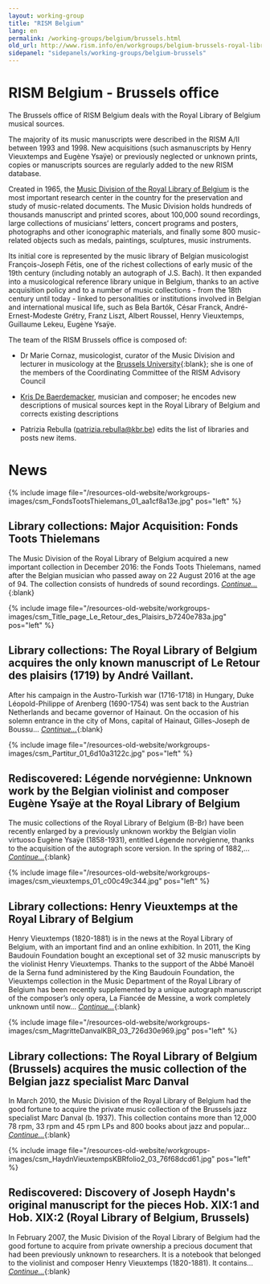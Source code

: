 ```yaml
---
layout: working-group
title: "RISM Belgium"
lang: en
permalink: /working-groups/belgium/brussels.html
old_url: http://www.rism.info/en/workgroups/belgium-brussels-royal-library-of-belgium/home.html
sidepanel: "sidepanels/working-groups/belgium-brussels"
---
```



# RISM Belgium - Brussels office

The Brussels office of RISM Belgium deals with the Royal Library of Belgium musical sources.

The majority of its music manuscripts were described in the RISM A/II between 1993 and 1998. New acquisitions (such asmanuscripts by Henry Vieuxtemps and Eugène Ysaÿe) or previously neglected or unknown prints, copies or manuscripts sources are regularly added to the new RISM database.

Created in 1965, the [Music Division of the Royal Library of Belgium](http://www.kbr.be/collections/musique/musique_fr.html) is the most important research center in the country for the preservation and study of music-related documents. The Music Division holds hundreds of thousands manuscript and printed scores, about 100,000 sound recordings, large collections of musicians’ letters, concert programs and posters, photographs and other iconographic materials, and finally some 800 music-related objects such as medals, paintings, sculptures, music instruments.

Its initial core is represented by the music library of Belgian musicologist François-Joseph Fétis, one of the richest collections of early music of the 19th century (including notably an autograph of J.S. Bach). It then expanded into a musicological reference library unique in Belgium, thanks to an active acquisition policy and to a number of music collections - from the 18th century until today - linked to personalities or institutions involved in Belgian and international musical life, such as Bela Bartók, César Franck, André-Ernest-Modeste Grétry, Franz Liszt, Albert Roussel, Henry Vieuxtemps, Guillaume Lekeu, Eugène Ysaÿe.

The team of the RISM Brussels office is composed of:

- Dr Marie Cornaz, musicologist, curator of the Music Division and lecturer in musicology at the [Brussels University](http://philoscsoc.ulb.be/hist/fr/users/mcornaz){:blank}; she is one of the members of the Coordinating Committee of the RISM Advisory Council

- [Kris De Baerdemacker](/en/workgroups/belgium-brussels-royal-library-of-belgium/home.html), musician and composer; he encodes new descriptions of musical sources kept in the Royal Library of Belgium and corrects existing descriptions

- Patrizia Rebulla ([patrizia.rebulla@kbr.be](mailto:patrizia.rebulla@kbr.be)) edits the list of libraries and posts new items.

# News

{% include image file="/resources-old-website/workgroups-images/csm_FondsTootsThielemans_01_aa1cf8a13e.jpg" pos="left" %}

## Library collections: Major Acquisition: Fonds Toots Thielemans 

The Music Division of the Royal Library of Belgium acquired a new important collection in December 2016: the Fonds Toots Thielemans, named after the Belgian musician who passed away on 22 August 2016 at the age of 94. The collection consists of hundreds of sound recordings. [_Continue..._](/library_collections/2017/01/24/major-acquisition-in-belgium-fonds-toots.html){:blank}



{% include image file="/resources-old-website/workgroups-images/csm_Title_page_Le_Retour_des_Plaisirs_b7240e783a.jpg" pos="left" %}

## Library collections: The Royal Library of Belgium acquires the only known manuscript of Le Retour des plaisirs (1719) by André Vaillant.

After his campaign in the Austro-Turkish war (1716-1718) in Hungary, Duke Léopold-Philippe of Arenberg (1690-1754) was sent back to the Austrian Netherlands and became governor of Hainaut. On the occasion of his solemn entrance in the city of Mons, capital of Hainaut, Gilles-Joseph de Boussu... [_Continue..._](/library_collections/2015/10/19/the-royal-library-of-belgium-acquires-the-only.html){:blank}


{% include image file="/resources-old-website/workgroups-images/csm_Partitur_01_6d10a3122c.jpg" pos="left" %}

## Rediscovered: Légende norvégienne: Unknown work by the Belgian violinist and composer Eugène Ysaÿe at the Royal Library of Belgium

The music collections of the Royal Library of Belgium (B-Br) have been recently enlarged by a previously unknown workby the Belgian violin virtuoso Eugène Ysaÿe (1858-1931), entitled Légende norvégienne, thanks to the acquisition of the autograph score version. In the spring of 1882,... [_Continue..._](/rediscovered/2014/04/11/l%C3%A9gende-norv%C3%A9gienne-unknown-work-by-the-belgian.html){:blank}



{% include image file="/resources-old-website/workgroups-images/csm_vieuxtemps_01_c00c49c344.jpg" pos="left" %}

## Library collections: Henry Vieuxtemps at the Royal Library of Belgium

Henry Vieuxtemps (1820-1881) is in the news at the Royal Library of Belgium, with an important find and an online exhibition. In 2011, the King Baudouin Foundation bought an exceptional set of 32 music manuscripts by the violinist Henry Vieuxtemps. Thanks to the support of the Abbé Manoël de la Serna fund administered by the King Baudouin Foundation, the Vieuxtemps collection in the Music Department of the Royal Library of Belgium has been recently supplemented by a unique autograph manuscript of the composer’s only opera, La Fiancée de Messine, a work completely unknown until now... [_Continue..._](/library_collections/2012/11/16/henry-vieuxtemps-at-the-royal-library-of-belgium.html){:blank}



{% include image file="/resources-old-website/workgroups-images/csm_MagritteDanvalKBR_03_726d30e969.jpg" pos="left" %}

## Library collections: The Royal Library of Belgium (Brussels) acquires the music collection of the Belgian jazz specialist Marc Danval 

In March 2010, the Music Division of the Royal Library of Belgium had the good fortune to acquire the private music collection of the Brussels jazz specialist Marc Danval (b. 1937). This collection contains more than 12,000 78 rpm, 33 rpm and 45 rpm LPs and 800 books about jazz and popular... [_Continue..._](/library_collections/2010/06/27/the-royal-library-of-belgium-brussels-acquires-the.html){:blank}





{% include image file="/resources-old-website/workgroups-images/csm_HaydnVieuxtempsKBRfolio2_03_76f68dcd61.jpg" pos="left" %}

## Rediscovered: Discovery of Joseph Haydn's original manuscript for the pieces Hob. XIX:1 and Hob. XIX:2 (Royal Library of Belgium, Brussels) 

In February 2007, the Music Division of the Royal Library of Belgium had the good fortune to acquire from private ownership a precious document that had been previously unknown to researchers. It is a notebook that belonged to the violinist and composer Henry Vieuxtemps (1820-1881). It contains... [_Continue..._](/rediscovered/2010/06/08/discovery-of-joseph-haydns-original-manuscript-for.html){:blank}

